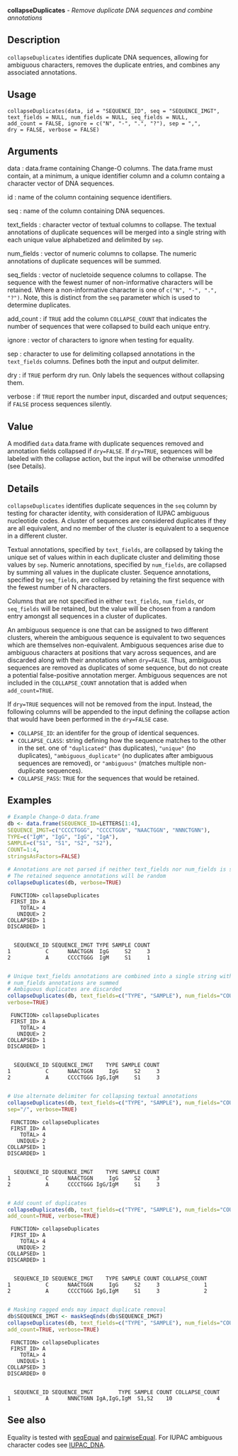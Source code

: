 





**collapseDuplicates** - *Remove duplicate DNA sequences and combine annotations*

Description
--------------------

`collapseDuplicates` identifies duplicate DNA sequences, allowing for ambiguous 
characters, removes the duplicate entries, and combines any associated annotations.


Usage
--------------------
```
collapseDuplicates(data, id = "SEQUENCE_ID", seq = "SEQUENCE_IMGT",
text_fields = NULL, num_fields = NULL, seq_fields = NULL,
add_count = FALSE, ignore = c("N", "-", ".", "?"), sep = ",",
dry = FALSE, verbose = FALSE)
```

Arguments
-------------------

data
:   data.frame containing Change-O columns. The data.frame 
must contain, at a minimum, a unique identifier column 
and a column containg a character vector of DNA sequences.

id
:   name of the column containing sequence identifiers.

seq
:   name of the column containing DNA sequences.

text_fields
:   character vector of textual columns to collapse. The textual 
annotations of duplicate sequences will be merged into a single 
string with each unique value alphabetized and delimited by 
`sep`.

num_fields
:   vector of numeric columns to collapse. The numeric annotations
of duplicate sequences will be summed.

seq_fields
:   vector of nucletoide sequence columns to collapse. The sequence 
with the fewest numer of non-informative characters will be 
retained. Where a non-informative character is one of 
`c("N", "-", ".", "?")`. Note, this is distinct from the 
`seq` parameter which is used to determine duplicates.

add_count
:   if `TRUE` add the column `COLLAPSE_COUNT` that 
indicates the number of sequences that were collapsed to build 
each unique entry.

ignore
:   vector of characters to ignore when testing for equality.

sep
:   character to use for delimiting collapsed annotations in the 
`text_fields` columns. Defines both the input and output 
delimiter.

dry
:   if `TRUE` perform dry run. Only labels the sequences without 
collapsing them.

verbose
:   if `TRUE` report the number input, discarded and output 
sequences; if `FALSE` process sequences silently.




Value
-------------------

A modified `data` data.frame with duplicate sequences removed and 
annotation fields collapsed if `dry=FALSE`. If `dry=TRUE`, 
sequences will be labeled with the collapse action, but the input will be
otherwise unmodifed (see Details).


Details
-------------------

`collapseDuplicates` identifies duplicate sequences in the `seq` column by
testing for character identity, with consideration of IUPAC ambiguous nucleotide codes. 
A cluster of sequences are considered duplicates if they are all equivalent, and no 
member of the cluster is equivalent to a sequence in a different cluster. 

Textual annotations, specified by `text_fields`, are collapsed by taking the unique
set of values within in each duplicate cluster and delimiting those values by `sep`.
Numeric annotations, specified by `num_fields`, are collapsed by summing all values 
in the duplicate cluster. Sequence annotations, specified by `seq_fields`, are 
collapsed by retaining the first sequence with the fewest number of N characters.

Columns that are not specified in either `text_fields`, `num_fields`, or 
`seq_fields` will be retained, but the value will be chosen from a random entry 
amongst all sequences in a cluster of duplicates.

An ambiguous sequence is one that can be assigned to two different clusters, wherein
the ambiguous sequence is equivalent to two sequences which are themselves 
non-equivalent. Ambiguous sequences arise due to ambiguous characters at positions that
vary across sequences, and are discarded along with their annotations when `dry=FALSE`. 
Thus, ambiguous sequences are removed as duplicates of some sequence, but do not create a potential
false-positive annotation merger. Ambiguous sequences are not included in the 
`COLLAPSE_COUNT` annotation that is added when `add_count=TRUE`.

If `dry=TRUE` sequences will not be removed from the input. Instead, the following columns
will be appended to the input defining the collapse action that would have been performed in the
`dry=FALSE` case.


+ `COLLAPSE_ID`:     an identifer for the group of identical sequences.
+ `COLLAPSE_CLASS`:  string defining how the sequence matches to the other in the set.
one of `"duplicated"` (has duplicates),
`"unique"` (no duplicates), `"ambiguous_duplicate"` 
(no duplicates after ambiguous sequences are removed), 
or `"ambiguous"` (matches multiple non-duplicate sequences).
+ `COLLAPSE_PASS`:   `TRUE` for the sequences that would be retained.




Examples
-------------------

```R
# Example Change-O data.frame
db <- data.frame(SEQUENCE_ID=LETTERS[1:4],
SEQUENCE_IMGT=c("CCCCTGGG", "CCCCTGGN", "NAACTGGN", "NNNCTGNN"),
TYPE=c("IgM", "IgG", "IgG", "IgA"),
SAMPLE=c("S1", "S1", "S2", "S2"),
COUNT=1:4,
stringsAsFactors=FALSE)

# Annotations are not parsed if neither text_fields nor num_fields is specified
# The retained sequence annotations will be random
collapseDuplicates(db, verbose=TRUE)

```


```
 FUNCTION> collapseDuplicates
 FIRST_ID> A
    TOTAL> 4
   UNIQUE> 2
COLLAPSED> 1
DISCARDED> 1


```


```
  SEQUENCE_ID SEQUENCE_IMGT TYPE SAMPLE COUNT
1           C      NAACTGGN  IgG     S2     3
2           A      CCCCTGGG  IgM     S1     1

```


```R

# Unique text_fields annotations are combined into a single string with ","
# num_fields annotations are summed
# Ambiguous duplicates are discarded
collapseDuplicates(db, text_fields=c("TYPE", "SAMPLE"), num_fields="COUNT", 
verbose=TRUE)

```


```
 FUNCTION> collapseDuplicates
 FIRST_ID> A
    TOTAL> 4
   UNIQUE> 2
COLLAPSED> 1
DISCARDED> 1


```


```
  SEQUENCE_ID SEQUENCE_IMGT    TYPE SAMPLE COUNT
1           C      NAACTGGN     IgG     S2     3
2           A      CCCCTGGG IgG,IgM     S1     3

```


```R

# Use alternate delimiter for collapsing textual annotations
collapseDuplicates(db, text_fields=c("TYPE", "SAMPLE"), num_fields="COUNT", 
sep="/", verbose=TRUE)

```


```
 FUNCTION> collapseDuplicates
 FIRST_ID> A
    TOTAL> 4
   UNIQUE> 2
COLLAPSED> 1
DISCARDED> 1


```


```
  SEQUENCE_ID SEQUENCE_IMGT    TYPE SAMPLE COUNT
1           C      NAACTGGN     IgG     S2     3
2           A      CCCCTGGG IgG/IgM     S1     3

```


```R

# Add count of duplicates
collapseDuplicates(db, text_fields=c("TYPE", "SAMPLE"), num_fields="COUNT", 
add_count=TRUE, verbose=TRUE)

```


```
 FUNCTION> collapseDuplicates
 FIRST_ID> A
    TOTAL> 4
   UNIQUE> 2
COLLAPSED> 1
DISCARDED> 1


```


```
  SEQUENCE_ID SEQUENCE_IMGT    TYPE SAMPLE COUNT COLLAPSE_COUNT
1           C      NAACTGGN     IgG     S2     3              1
2           A      CCCCTGGG IgG,IgM     S1     3              2

```


```R

# Masking ragged ends may impact duplicate removal
db$SEQUENCE_IMGT <- maskSeqEnds(db$SEQUENCE_IMGT)
collapseDuplicates(db, text_fields=c("TYPE", "SAMPLE"), num_fields="COUNT", 
add_count=TRUE, verbose=TRUE)
```


```
 FUNCTION> collapseDuplicates
 FIRST_ID> A
    TOTAL> 4
   UNIQUE> 1
COLLAPSED> 3
DISCARDED> 0


```


```
  SEQUENCE_ID SEQUENCE_IMGT        TYPE SAMPLE COUNT COLLAPSE_COUNT
1           A      NNNCTGNN IgA,IgG,IgM  S1,S2    10              4

```



See also
-------------------

Equality is tested with [seqEqual](seqEqual.md) and [pairwiseEqual](pairwiseEqual.md). 
For IUPAC ambiguous character codes see [IUPAC_DNA](IUPAC_CODES.md).



